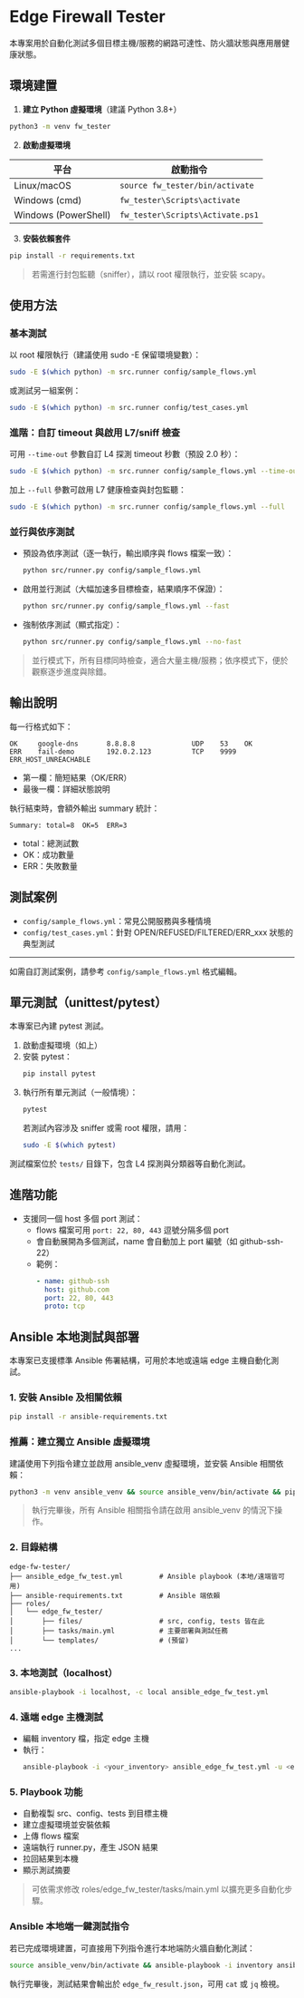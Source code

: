 # Edge Firewall Tester

本專案用於自動化測試多個目標主機/服務的網路可達性、防火牆狀態與應用層健康狀態。

## 環境建置

1. **建立 Python 虛擬環境**（建議 Python 3.8+）

```bash
python3 -m venv fw_tester
```

2. **啟動虛擬環境**

| 平台              | 啟動指令                                  |
|-------------------|-------------------------------------------|
| Linux/macOS       | `source fw_tester/bin/activate`           |
| Windows (cmd)     | `fw_tester\Scripts\activate`             |
| Windows (PowerShell) | `fw_tester\Scripts\Activate.ps1`      |

3. **安裝依賴套件**

```bash
pip install -r requirements.txt
```

> 若需進行封包監聽（sniffer），請以 root 權限執行，並安裝 scapy。

## 使用方法

### 基本測試

以 root 權限執行（建議使用 sudo -E 保留環境變數）：

```bash
sudo -E $(which python) -m src.runner config/sample_flows.yml
```

或測試另一組案例：

```bash
sudo -E $(which python) -m src.runner config/test_cases.yml
```

### 進階：自訂 timeout 與啟用 L7/sniff 檢查

可用 `--time-out` 參數自訂 L4 探測 timeout 秒數（預設 2.0 秒）：

```bash
sudo -E $(which python) -m src.runner config/sample_flows.yml --time-out 8
```

加上 `--full` 參數可啟用 L7 健康檢查與封包監聽：

```bash
sudo -E $(which python) -m src.runner config/sample_flows.yml --full
```

### 並行與依序測試

- 預設為依序測試（逐一執行，輸出順序與 flows 檔案一致）：
  ```bash
  python src/runner.py config/sample_flows.yml
  ```
- 啟用並行測試（大幅加速多目標檢查，結果順序不保證）：
  ```bash
  python src/runner.py config/sample_flows.yml --fast
  ```
- 強制依序測試（顯式指定）：
  ```bash
  python src/runner.py config/sample_flows.yml --no-fast
  ```

> 並行模式下，所有目標同時檢查，適合大量主機/服務；依序模式下，便於觀察逐步進度與除錯。

## 輸出說明

每一行格式如下：

```
OK     google-dns       8.8.8.8              UDP    53    OK
ERR    fail-demo        192.0.2.123          TCP    9999  ERR_HOST_UNREACHABLE
```
- 第一欄：簡短結果（OK/ERR）
- 最後一欄：詳細狀態說明

執行結束時，會額外輸出 summary 統計：

```
Summary: total=8  OK=5  ERR=3
```
- total：總測試數
- OK：成功數量
- ERR：失敗數量

## 測試案例

- `config/sample_flows.yml`：常見公開服務與多種情境
- `config/test_cases.yml`：針對 OPEN/REFUSED/FILTERED/ERR_xxx 狀態的典型測試

---

如需自訂測試案例，請參考 `config/sample_flows.yml` 格式編輯。

## 單元測試（unittest/pytest）

本專案已內建 pytest 測試。

1. 啟動虛擬環境（如上）
2. 安裝 pytest：
   ```bash
   pip install pytest
   ```
3. 執行所有單元測試（一般情境）：
   ```bash
   pytest
   ```
   若測試內容涉及 sniffer 或需 root 權限，請用：
   ```bash
   sudo -E $(which pytest)
   ```

測試檔案位於 `tests/` 目錄下，包含 L4 探測與分類器等自動化測試。

## 進階功能

- 支援同一個 host 多個 port 測試：
  - flows 檔案可用 `port: 22, 80, 443` 逗號分隔多個 port
  - 會自動展開為多個測試，name 會自動加上 port 編號（如 github-ssh-22）
  - 範例：
    ```yaml
    - name: github-ssh
      host: github.com
      port: 22, 80, 443
      proto: tcp
    ```

## Ansible 本地測試與部署

本專案已支援標準 Ansible 佈署結構，可用於本地或遠端 edge 主機自動化測試。

### 1. 安裝 Ansible 及相關依賴

```bash
pip install -r ansible-requirements.txt
```

### 推薦：建立獨立 Ansible 虛擬環境

建議使用下列指令建立並啟用 ansible_venv 虛擬環境，並安裝 Ansible 相關依賴：

```bash
python3 -m venv ansible_venv && source ansible_venv/bin/activate && pip install -r ansible-requirements.txt
```

> 執行完畢後，所有 Ansible 相關指令請在啟用 ansible_venv 的情況下操作。

### 2. 目錄結構

```
edge-fw-tester/
├── ansible_edge_fw_test.yml         # Ansible playbook (本地/遠端皆可用)
├── ansible-requirements.txt         # Ansible 端依賴
├── roles/
│   └── edge_fw_tester/
│       ├── files/                   # src, config, tests 皆在此
│       ├── tasks/main.yml           # 主要部署與測試任務
│       └── templates/               # (預留)
...
```

### 3. 本地測試（localhost）

```bash
ansible-playbook -i localhost, -c local ansible_edge_fw_test.yml
```

### 4. 遠端 edge 主機測試

- 編輯 inventory 檔，指定 edge 主機
- 執行：
  ```bash
  ansible-playbook -i <your_inventory> ansible_edge_fw_test.yml -u <edge_user>
  ```

### 5. Playbook 功能
- 自動複製 src、config、tests 到目標主機
- 建立虛擬環境並安裝依賴
- 上傳 flows 檔案
- 遠端執行 runner.py，產生 JSON 結果
- 拉回結果到本機
- 顯示測試摘要

> 可依需求修改 roles/edge_fw_tester/tasks/main.yml 以擴充更多自動化步驟。

### Ansible 本地端一鍵測試指令

若已完成環境建置，可直接用下列指令進行本地端防火牆自動化測試：

```bash
source ansible_venv/bin/activate && ansible-playbook -i inventory ansible_edge_fw_test.yml
```

執行完畢後，測試結果會輸出於 `edge_fw_result.json`，可用 `cat` 或 `jq` 檢視。
